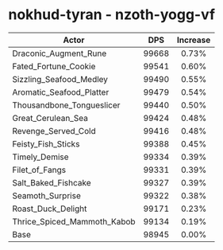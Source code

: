 # nokhud-tyran - nzoth-yogg-vf
| Actor | DPS | Increase |
|---|:---:|:---:|
|Draconic_Augment_Rune|99668|0.73%|
|Fated_Fortune_Cookie|99541|0.60%|
|Sizzling_Seafood_Medley|99490|0.55%|
|Aromatic_Seafood_Platter|99479|0.54%|
|Thousandbone_Tongueslicer|99440|0.50%|
|Great_Cerulean_Sea|99424|0.48%|
|Revenge_Served_Cold|99416|0.48%|
|Feisty_Fish_Sticks|99388|0.45%|
|Timely_Demise|99334|0.39%|
|Filet_of_Fangs|99331|0.39%|
|Salt_Baked_Fishcake|99327|0.39%|
|Seamoth_Surprise|99322|0.38%|
|Roast_Duck_Delight|99171|0.23%|
|Thrice_Spiced_Mammoth_Kabob|99134|0.19%|
|Base|98945|0.00%|
